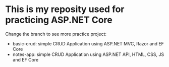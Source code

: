 # This is my reposity used for practicing ASP.NET Core
Change the branch to see more practice project:
- basic-crud: simple CRUD Application using ASP.NET MVC, Razor and EF Core
- notes-app: simple CRUD Application using ASP.NET API, HTML, CSS, JS and EF Core
